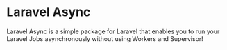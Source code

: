 # Laravel Async

Laravel Async is a simple package for Laravel that enables you to run your Laravel Jobs asynchronously without using
Workers and Supervisor!
